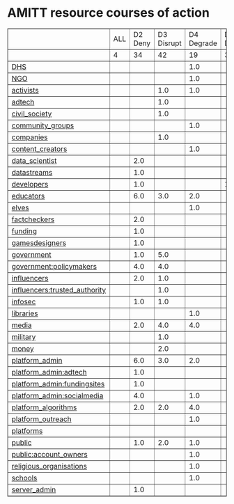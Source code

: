 # AMITT resource courses of action

<table border="1">
<tr>
<td> </td>
<td>ALL</td>
<td>D2 Deny</td>
<td>D3 Disrupt</td>
<td>D4 Degrade</td>
<td>D5 Deceive</td>
<td>D6 Destroy</td>
<td>D7 Deter</td>
<td>TOTALS</td></tr><tr>
<td><a href="resources_needed/counters.md"></a></td>
<td>4</td>
<td>34</td>
<td>42</td>
<td>19</td>
<td>3</td>
<td>2</td>
<td>13</td>
<td></td></tr>
<tr>
<td><a href="resources_needed/DHScounters.md">DHS</a></td>
<td> </td>
<td> </td>
<td> </td>
<td>1.0</td>
<td> </td>
<td> </td>
<td> </td>
<td></td></tr>
<tr>
<td><a href="resources_needed/NGOcounters.md">NGO</a></td>
<td> </td>
<td> </td>
<td> </td>
<td>1.0</td>
<td> </td>
<td> </td>
<td> </td>
<td></td></tr>
<tr>
<td><a href="resources_needed/activistscounters.md">activists</a></td>
<td> </td>
<td> </td>
<td>1.0</td>
<td>1.0</td>
<td> </td>
<td> </td>
<td> </td>
<td></td></tr>
<tr>
<td><a href="resources_needed/adtechcounters.md">adtech</a></td>
<td> </td>
<td> </td>
<td>1.0</td>
<td> </td>
<td> </td>
<td> </td>
<td> </td>
<td></td></tr>
<tr>
<td><a href="resources_needed/civil_societycounters.md">civil_society</a></td>
<td> </td>
<td> </td>
<td>1.0</td>
<td> </td>
<td> </td>
<td> </td>
<td> </td>
<td></td></tr>
<tr>
<td><a href="resources_needed/community_groupscounters.md">community_groups</a></td>
<td> </td>
<td> </td>
<td> </td>
<td>1.0</td>
<td> </td>
<td> </td>
<td> </td>
<td></td></tr>
<tr>
<td><a href="resources_needed/companiescounters.md">companies</a></td>
<td> </td>
<td> </td>
<td>1.0</td>
<td> </td>
<td> </td>
<td> </td>
<td> </td>
<td></td></tr>
<tr>
<td><a href="resources_needed/content_creatorscounters.md">content_creators</a></td>
<td> </td>
<td> </td>
<td> </td>
<td>1.0</td>
<td> </td>
<td> </td>
<td> </td>
<td></td></tr>
<tr>
<td><a href="resources_needed/data_scientistcounters.md">data_scientist</a></td>
<td> </td>
<td>2.0</td>
<td> </td>
<td> </td>
<td> </td>
<td> </td>
<td> </td>
<td></td></tr>
<tr>
<td><a href="resources_needed/datastreamscounters.md">datastreams</a></td>
<td> </td>
<td>1.0</td>
<td> </td>
<td> </td>
<td> </td>
<td> </td>
<td> </td>
<td></td></tr>
<tr>
<td><a href="resources_needed/developerscounters.md">developers</a></td>
<td> </td>
<td>1.0</td>
<td> </td>
<td> </td>
<td>1.0</td>
<td> </td>
<td> </td>
<td></td></tr>
<tr>
<td><a href="resources_needed/educatorscounters.md">educators</a></td>
<td> </td>
<td>6.0</td>
<td>3.0</td>
<td>2.0</td>
<td> </td>
<td> </td>
<td> </td>
<td></td></tr>
<tr>
<td><a href="resources_needed/elvescounters.md">elves</a></td>
<td> </td>
<td> </td>
<td> </td>
<td>1.0</td>
<td> </td>
<td> </td>
<td> </td>
<td></td></tr>
<tr>
<td><a href="resources_needed/factcheckerscounters.md">factcheckers</a></td>
<td> </td>
<td>2.0</td>
<td> </td>
<td> </td>
<td> </td>
<td> </td>
<td> </td>
<td></td></tr>
<tr>
<td><a href="resources_needed/fundingcounters.md">funding</a></td>
<td> </td>
<td>1.0</td>
<td> </td>
<td> </td>
<td> </td>
<td> </td>
<td> </td>
<td></td></tr>
<tr>
<td><a href="resources_needed/gamesdesignerscounters.md">gamesdesigners</a></td>
<td> </td>
<td>1.0</td>
<td> </td>
<td> </td>
<td> </td>
<td> </td>
<td> </td>
<td></td></tr>
<tr>
<td><a href="resources_needed/governmentcounters.md">government</a></td>
<td> </td>
<td>1.0</td>
<td>5.0</td>
<td> </td>
<td> </td>
<td> </td>
<td>1.0</td>
<td></td></tr>
<tr>
<td><a href="resources_needed/government:policymakerscounters.md">government:policymakers</a></td>
<td> </td>
<td>4.0</td>
<td>4.0</td>
<td> </td>
<td> </td>
<td> </td>
<td> </td>
<td></td></tr>
<tr>
<td><a href="resources_needed/influencerscounters.md">influencers</a></td>
<td> </td>
<td>2.0</td>
<td>1.0</td>
<td> </td>
<td> </td>
<td> </td>
<td> </td>
<td></td></tr>
<tr>
<td><a href="resources_needed/influencers:trusted_authoritycounters.md">influencers:trusted_authority</a></td>
<td> </td>
<td> </td>
<td>1.0</td>
<td> </td>
<td> </td>
<td> </td>
<td> </td>
<td></td></tr>
<tr>
<td><a href="resources_needed/infoseccounters.md">infosec</a></td>
<td> </td>
<td>1.0</td>
<td>1.0</td>
<td> </td>
<td> </td>
<td> </td>
<td> </td>
<td></td></tr>
<tr>
<td><a href="resources_needed/librariescounters.md">libraries</a></td>
<td> </td>
<td> </td>
<td> </td>
<td>1.0</td>
<td> </td>
<td> </td>
<td> </td>
<td></td></tr>
<tr>
<td><a href="resources_needed/mediacounters.md">media</a></td>
<td> </td>
<td>2.0</td>
<td>4.0</td>
<td>4.0</td>
<td> </td>
<td> </td>
<td> </td>
<td></td></tr>
<tr>
<td><a href="resources_needed/militarycounters.md">military</a></td>
<td> </td>
<td> </td>
<td>1.0</td>
<td> </td>
<td> </td>
<td> </td>
<td> </td>
<td></td></tr>
<tr>
<td><a href="resources_needed/moneycounters.md">money</a></td>
<td> </td>
<td> </td>
<td>2.0</td>
<td> </td>
<td> </td>
<td> </td>
<td> </td>
<td></td></tr>
<tr>
<td><a href="resources_needed/platform_admincounters.md">platform_admin</a></td>
<td> </td>
<td>6.0</td>
<td>3.0</td>
<td>2.0</td>
<td> </td>
<td> </td>
<td> </td>
<td></td></tr>
<tr>
<td><a href="resources_needed/platform_admin:adtechcounters.md">platform_admin:adtech</a></td>
<td> </td>
<td>1.0</td>
<td> </td>
<td> </td>
<td> </td>
<td> </td>
<td> </td>
<td></td></tr>
<tr>
<td><a href="resources_needed/platform_admin:fundingsitescounters.md">platform_admin:fundingsites</a></td>
<td> </td>
<td>1.0</td>
<td> </td>
<td> </td>
<td> </td>
<td> </td>
<td> </td>
<td></td></tr>
<tr>
<td><a href="resources_needed/platform_admin:socialmediacounters.md">platform_admin:socialmedia</a></td>
<td> </td>
<td>4.0</td>
<td> </td>
<td>1.0</td>
<td> </td>
<td> </td>
<td> </td>
<td></td></tr>
<tr>
<td><a href="resources_needed/platform_algorithmscounters.md">platform_algorithms</a></td>
<td> </td>
<td>2.0</td>
<td>2.0</td>
<td>4.0</td>
<td> </td>
<td> </td>
<td> </td>
<td></td></tr>
<tr>
<td><a href="resources_needed/platform_outreachcounters.md">platform_outreach</a></td>
<td> </td>
<td> </td>
<td> </td>
<td>1.0</td>
<td> </td>
<td> </td>
<td> </td>
<td></td></tr>
<tr>
<td><a href="resources_needed/platformscounters.md">platforms</a></td>
<td> </td>
<td> </td>
<td> </td>
<td> </td>
<td> </td>
<td> </td>
<td>1.0</td>
<td></td></tr>
<tr>
<td><a href="resources_needed/publiccounters.md">public</a></td>
<td> </td>
<td>1.0</td>
<td>2.0</td>
<td>1.0</td>
<td> </td>
<td> </td>
<td> </td>
<td></td></tr>
<tr>
<td><a href="resources_needed/public:account_ownerscounters.md">public:account_owners</a></td>
<td> </td>
<td> </td>
<td> </td>
<td>1.0</td>
<td> </td>
<td> </td>
<td> </td>
<td></td></tr>
<tr>
<td><a href="resources_needed/religious_organisationscounters.md">religious_organisations</a></td>
<td> </td>
<td> </td>
<td> </td>
<td>1.0</td>
<td> </td>
<td> </td>
<td> </td>
<td></td></tr>
<tr>
<td><a href="resources_needed/schoolscounters.md">schools</a></td>
<td> </td>
<td> </td>
<td> </td>
<td>1.0</td>
<td> </td>
<td> </td>
<td> </td>
<td></td></tr>
<tr>
<td><a href="resources_needed/server_admincounters.md">server_admin</a></td>
<td> </td>
<td>1.0</td>
<td> </td>
<td> </td>
<td> </td>
<td> </td>
<td> </td>
<td></td></tr>
<tr>
</tr>
</table>
